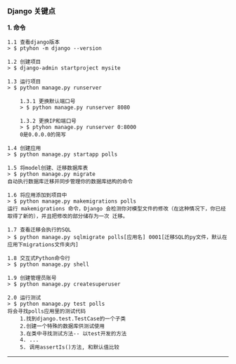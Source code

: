 ### Django 关键点

**1. 命令**

    1.1 查看django版本
    > $ ptyhon -m django --version

    1.2 创建项目
    > $ django-admin startproject mysite

    1.3 运行项目
    > $ python manage.py runserver

        1.3.1 更换默认端口号
        > $ python manage.py runserver 8080

        1.3.2 更换IP和端口号
        > $ ptyhon manage.py runserver 0:8000
        0是0.0.0.0的简写

    1.4 创建应用
    > $ python manage.py startapp polls

    1.5 将model创建、迁移数据库表
    > $ python manage.py migrate
    自动执行数据库迁移并同步管理你的数据库结构的命令

    1.6 将应用添加到项目中
    > $ python manage.py makemigrations polls
    运行 makemigrations 命令，Django 会检测你对模型文件的修改（在这种情况下，你已经取得了新的），并且把修改的部分储存为一次 迁移。

    1.7 查看迁移会执行的SQL
    > $ python manage.py sqlmigrate polls[应用名] 0001[迁移SQL的py文件，默认在应用下migrations文件夹内]

    1.8 交互式Python命令行
    > $ python manage.py shell

    1.9 创建管理员账号
    > $ python manage.py createsuperuser

    2.0 运行测试
    > $ python manage.py test polls
    将会寻找polls应用里的测试代码
        1.找到django.test.TestCase的一个子类
        2.创建一个特殊的数据库供测试使用
        3.在类中寻找测试方法-- 以test开发的方法
        4. ...
        5. 调用assertIs()方法, 和默认值比较





***
